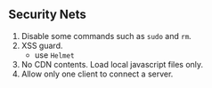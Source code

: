 ## Security Nets
1. Disable some commands such as `sudo` and `rm`.
2. XSS guard.
    + use `Helmet`
3. No CDN contents. Load local javascript files only.
4. Allow only one client to connect a server.